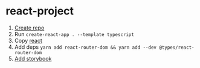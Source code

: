 # react-project

1. [Create repo](./new-project.md)
2. Run `create-react-app . --template typescript`
3. Copy [react](./react)
4. Add deps `yarn add react-router-dom && yarn add --dev @types/react-router-dom`
5. [Add storybook](./storybook.md)
